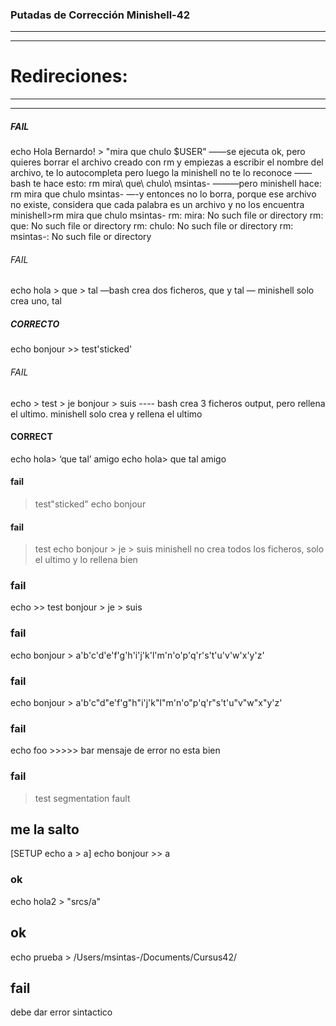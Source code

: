 ### Putadas de Corrección Minishell-42 ###
----------------
----------------
# Redireciones: 
----------------
----------------

##### FAIL
echo Hola Bernardo! > "mira que chulo $USER"
——se ejecuta ok, pero quieres borrar el archivo creado con rm y empiezas a escribir el nombre del archivo, te lo autocompleta pero luego la minishell no te lo reconoce
——bash te hace esto: rm mira\ que\ chulo\ msintas-
———pero minishell hace: rm mira que chulo msintas- 
—-y entonces no lo borra, porque ese archivo no existe, considera que cada palabra es un archivo y no los encuentra
minishell>rm mira que chulo msintas- 
rm: mira: No such file or directory
rm: que: No such file or directory
rm: chulo: No such file or directory
rm: msintas-: No such file or directory


###### FAIL
echo hola > que > tal
—bash crea dos ficheros, que y tal
— minishell solo crea uno, tal

##### CORRECTO
echo bonjour >> test'sticked'

######  FAIL
echo > test > je bonjour > suis
---- bash crea 3 ficheros output, pero rellena el ultimo.
minishell solo crea y rellena el ultimo

#### CORRECT
echo hola> ‘que tal’ amigo
echo hola> que tal amigo

#### fail
> test"sticked" echo bonjour

#### fail
> test echo bonjour > je > suis
minishell no crea todos los ficheros, solo el ultimo y lo rellena bien

### fail
echo >> test bonjour > je > suis

### fail
echo bonjour > a'b'c'd'e'f'g'h'i'j'k'l'm'n'o'p'q'r's't'u'v'w'x'y'z'
### fail
echo bonjour > a'b'c"d"e'f'g"h"i'j'k"l"m'n'o"p'q'r"s't'u"v"w"x"y'z'

### fail
echo foo >>>>> bar
mensaje de error no esta bien

### fail
> test
segmentation fault

## me la salto
[SETUP echo a > a] echo bonjour >> a

### ok
echo hola2 > "srcs/a"

## ok
echo prueba > /Users/msintas-/Documents/Cursus42/

## fail
>
debe dar error sintactico
